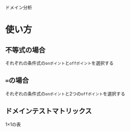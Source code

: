 ドメイン分析
# 使い方
## 不等式の場合
それぞれの条件式の```onポイント```と```offポイント```を選択する

## ```=```の場合
それぞれの条件式の```onポイント```と2つの```offポイント```を選択する

## ドメインテストマトリックス
1×1の表
